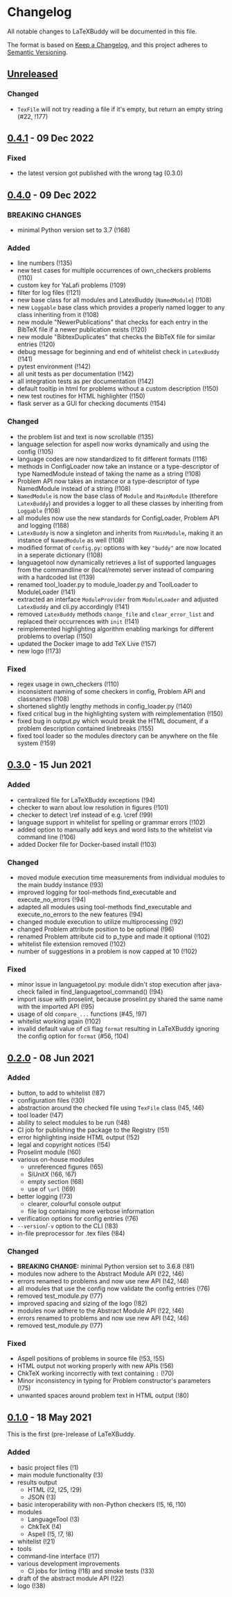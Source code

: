 # Changelog

All notable changes to LaTeXBuddy will be documented in this file.

The format is based on [Keep a Changelog](https://keepachangelog.com/en/1.0.0/),
and this project adheres to [Semantic Versioning](https://semver.org/spec/v2.0.0.html).

## [Unreleased]

### Changed

-   `TexFile` will not try reading a file if it's empty, but return an empty string (#22, !177)

## [0.4.1] - 09 Dec 2022

### Fixed

-   the latest version got published with the wrong tag (0.3.0)

## [0.4.0] - 09 Dec 2022

### BREAKING CHANGES

-   minimal Python version set to 3.7 (!168)

### Added

-   line numbers (!135)
-   new test cases for multiple occurrences of own_checkers problems (!110)
-   custom key for YaLafi problems (!109)
-   filter for log files (!121)
-   new base class for all modules and LatexBuddy (`NamedModule`) (!108)
-   new `Loggable` base class which provides a properly named logger to any class inheriting from it (!108)
-   new module "NewerPublications" that checks for each entry in the BibTeX file if a newer publication exists (!120)
-   new module "BibtexDuplicates" that checks the BibTeX file for similar entries (!120)
-   debug message for beginning and end of whitelist check in `LatexBuddy` (!141)
-   pytest environment (!142)
-   all unit tests as per documentation (!142)
-   all integration tests as per documentation (!142)
-   default tooltip in html for problems without a custom description (!150)
-   new test routines for HTML highlighter (!150)
-   flask server as a GUI for checking documents (!154)

### Changed

-   the problem list and text is now scrollable (!135)
-   language selection for aspell now works dynamically and using the config (!105)
-   language codes are now standardized to fit different formats (!116)
-   methods in ConfigLoader now take an instance or a type-descriptor of type NamedModule instead of taking the name as a string (!108)
-   Problem API now takes an instance or a type-descriptor of type NamedModule instead of a string (!108)
-   `NamedModule` is now the base class of `Module` and `MainModule` (therefore `LatexBuddy`) and provides a logger to all these classes by inheriting from `Loggable` (!108)
-   all modules now use the new standards for ConfigLoader, Problem API and logging (!1ß8)
-   `LatexBuddy` is now a singleton and inherits from `MainModule`, making it an instance of `NamedModule` as well (!108)
-   modified format of `config.py`: options with key `"buddy"` are now located in a seperate dictionary (!108)
-   languagetool now dynamically retrieves a list of supported languages from the commandline or (local/remote) server instead of comparing with a hardcoded list (!139)
-   renamed tool_loader.py to module_loader.py and ToolLoader to ModuleLoader (!141)
-   extracted an interface `ModuleProvider` from `ModuleLoader` and adjusted `LatexBuddy` and cli.py accordingly (!141)
-   removed `LatexBuddy` methods `change_file` and `clear_error_list` and replaced their occurrences with `init` (!141)
-   reimplemented highlighting algorithm enabling markings for different problems to overlap (!150)
-   updated the Docker image to add TeX Live (!157)
-   new logo (!173)

### Fixed

-   regex usage in own_checkers (!110)
-   inconsistent naming of some checkers in config, Problem API and classnames (!108)
-   shortened slightly lengthy methods in config_loader.py (!140)
-   fixed critical bug in the highlighting system with reimplementation (!150)
-   fixed bug in output.py which would break the HTML document, if a problem description contained linebreaks (!155)
-   fixed tool loader so the modules directory can be anywhere on the file system (!159)

## [0.3.0] - 15 Jun 2021

### Added

-   centralized file for LaTeXBuddy exceptions (!94)
-   checker to warn about low resolution in figures (!101)
-   checker to detect \ref instead of e.g. \cref (!99)
-   language support in whitelist for spelling or grammar errors (!102)
-   added option to manually add keys and word lists to the whitelist via command line (!106)
-   added Docker file for Docker-based install (!103)

### Changed

-   moved module execution time measurements from individual modules to the main buddy instance (!93)
-   improved logging for tool-methods find_executable and execute_no_errors (!94)
-   adapted all modules using tool-methods find_executable and execute_no_errors to the new features (!94)
-   changed module execution to utilize multiprocessing (!92)
-   changed Problem attribute position to be optional (!96)
-   renamed Problem attribute cid to p_type and made it optional (!102)
-   whitelist file extension removed (!102)
-   number of suggestions in a problem is now capped at 10 (!102)

### Fixed

-   minor issue in languagetool.py: module didn't stop execution after java-check failed in find_languagetool_command() (!94)
-   import issue with proselint, because proselint.py shared the same name with the imported API (!95)
-   usage of old `compare_...` functions (#45, !97)
-   whitelist working again (!102)
-   invalid default value of cli flag `format` resulting in LaTeXBuddy ignoring the config option for `format` (#56, !104)

## [0.2.0] - 08 Jun 2021

### Added

-   button, to add to whitelist (!87)
-   configuration files (!30)
-   abstraction around the checked file using `TexFile` class (!45, !46)
-   tool loader (!47)
-   ability to select modules to be run (!48)
-   CI job for publishing the package to the Registry (!51)
-   error highlighting inside HTML output (!52)
-   legal and copyright notices (!54)
-   Proselint module (!60)
-   various on-house modules
    -   unreferenced figures (!65)
    -   SiUnitX (!66, !67)
    -   empty section (!68)
    -   use of `\url` (!69)
-   better logging (!73)
    -   clearer, colourful console output
    -   file log containing more verbose information
-   verification options for config entries (!76)
-   `--version`/`-v` option to the CLI (!83)
-   in-file preprocessor for .tex files (!84)

### Changed

-   **BREAKING CHANGE:** minimal Python version set to 3.6.8 (!81)
-   modules now adhere to the Abstract Module API (!22, !46)
-   errors renamed to problems and now use new API (!42, !46)
-   all modules that use the config now validate the config entries (!76)
-   removed test_module.py (!77)
-   improved spacing and sizing of the logo (!82)
-   modules now adhere to the Abstract Module API (!22, !46)
-   errors renamed to problems and now use new API (!42, !46)
-   removed test_module.py (!77)

### Fixed

-   Aspell positions of problems in source file (!53, !55)
-   HTML output not working properly with new APIs (!56)
-   ChkTeX working incorrectly with text containing `:` (!70)
-   Minor inconsistency in typing for Problem constructor's parameters (!75)
-   unwanted spaces around problem text in HTML output (!80)

## [0.1.0] - 18 May 2021

This is the first (pre-)release of LaTeXBuddy.

### Added

-   basic project files (!1)
-   main module functionality (!3)
-   results output
    -   HTML (!2, !25, !29)
    -   JSON (!3)
-   basic interoperability with non-Python checkers (!5, !6, !10)
-   modules
    -   LanguageTool (!3)
    -   ChkTeX (!4)
    -   Aspell (!5, !7, !8)
-   whitelist (!21)
-   tools
-   command-line interface (!17)
-   various development improvements
    -   CI jobs for linting (!18) and smoke tests (!33)
-   draft of the abstract module API (!22)
-   logo (!38)

[unreleased]: https://gitlab.com/LaTeXBuddy/LaTeXBuddy/-/compare/v0.4.1...master
[0.4.1]: https://gitlab.com/LaTeXBuddy/LaTeXBuddy/-/compare/v0.4.0...v0.4.1
[0.4.0]: https://gitlab.com/LaTeXBuddy/LaTeXBuddy/-/compare/v0.3.0...v0.4.0
[0.3.0]: https://gitlab.com/LaTeXBuddy/LaTeXBuddy/-/compare/v0.2.0...v0.3.0
[0.2.0]: https://gitlab.com/LaTeXBuddy/LaTeXBuddy/-/compare/v0.1.0...v0.2.0
[0.1.0]: https://gitlab.com/LaTeXBuddy/LaTeXBuddy/-/compare/124d0730...v0.1.0
